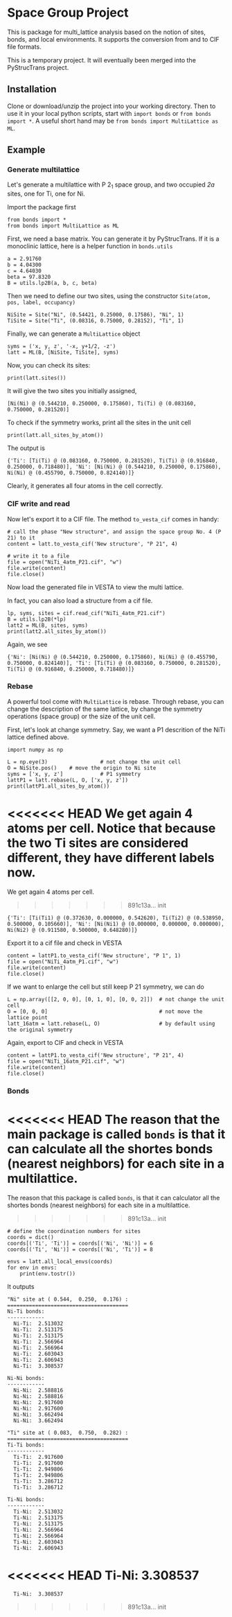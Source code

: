 # Space Group Project

This is package for multi_lattice analysis based on the notion of sites, bonds, and local environments.
It supports the conversion from and to CIF file formats.

This is a temporary project. It will eventually been merged into the PyStrucTrans project.


## Installation

Clone or download/unzip the project into your working directory.
Then to use it in your local python scripts, start with  `import bonds` 
or `from bonds import *`. 
A useful short hand may be `from bonds import MultiLattice as ML`.

## Example

### Generate multilattice

Let's generate a multilattice with P 2<sub>1</sub> space group, and two occupied *2a* sites, one for Ti, one for Ni. 

Import the package first

    from bonds import *
    from bonds import MultiLattice as ML

First, we need a base matrix. You can generate it by PyStrucTrans. If it is a monoclinic lattice, here is a helper function in `bonds.utils`

    a = 2.91760
    b = 4.04300
    c = 4.64030
    beta = 97.8320
    B = utils.lp2B(a, b, c, beta)

Then we need to define our two sites, using the constructor `Site(atom, pos, label, occupancy)`

    NiSite = Site("Ni", (0.54421, 0.25000, 0.17586), "Ni", 1)
    TiSite = Site("Ti", (0.08316, 0.75000, 0.28152), "Ti", 1)

Finally, we can generate a `MultiLattice` object

    syms = ('x, y, z', '-x, y+1/2, -z')
    latt = ML(B, [NiSite, TiSite], syms)

Now, you can check its sites:

    print(latt.sites())

It will give the two sites you initially assigned,

    [Ni(Ni) @ (0.544210, 0.250000, 0.175860), Ti(Ti) @ (0.083160, 0.750000, 0.281520)]

To check if the symmetry works, print all the sites in the unit cell

    print(latt.all_sites_by_atom())

The output is

    {'Ti': [Ti(Ti) @ (0.083160, 0.750000, 0.281520), Ti(Ti) @ (0.916840, 0.250000, 0.718480)], 'Ni': [Ni(Ni) @ (0.544210, 0.250000, 0.175860), Ni(Ni) @ (0.455790, 0.750000, 0.824140)]}

Clearly, it generates all four atoms in the cell correctly.

### CIF write and read

Now let's export it to a CIF file. The method `to_vesta_cif` comes in handy:

    # call the phase "New structure", and assign the space group No. 4 (P 21) to it
    content = latt.to_vesta_cif('New structure', "P 21", 4)

    # write it to a file
    file = open("NiTi_4atm_P21.cif", "w")
    file.write(content)
    file.close()

Now load the generated file in VESTA to view the multi lattice.

In fact, you can also load a structure from a cif file.

    lp, syms, sites = cif.read_cif("NiTi_4atm_P21.cif")
    B = utils.lp2B(*lp)
    latt2 = ML(B, sites, syms)
    print(latt2.all_sites_by_atom())

Again, we see

    {'Ni': [Ni(Ni) @ (0.544210, 0.250000, 0.175860), Ni(Ni) @ (0.455790, 0.750000, 0.824140)], 'Ti': [Ti(Ti) @ (0.083160, 0.750000, 0.281520), Ti(Ti) @ (0.916840, 0.250000, 0.718480)]}

### Rebase

A powerful tool come with `MultiLattice` is rebase.
Through rebase, you can change the description of the same lattice,
by change the symmetry operations (space group) or the size of the unit cell.

First, let's look at change symmetry. Say, we want a P1 descrition of the NiTi lattice defined above.

    import numpy as np

    L = np.eye(3)                 # not change the unit cell
    O = NiSite.pos()    # move the origin to Ni site
    syms = ['x, y, z']            # P1 symmetry
    lattP1 = latt.rebase(L, O, ['x, y, z'])
    print(lattP1.all_sites_by_atom())

<<<<<<< HEAD
We get again 4 atoms per cell. Notice that because the two Ti sites are considered different, they have different labels now.
=======
We get again 4 atoms per cell.
>>>>>>> 891c13a... init

    {'Ti': [Ti(Ti1) @ (0.372630, 0.000000, 0.542620), Ti(Ti2) @ (0.538950, 0.500000, 0.105660)], 'Ni': [Ni(Ni1) @ (0.000000, 0.000000, 0.000000), Ni(Ni2) @ (0.911580, 0.500000, 0.648280)]}

Export it to a cif file and check in VESTA

    content = lattP1.to_vesta_cif('New structure', "P 1", 1)
    file = open("NiTi_4atm_P1.cif", "w")
    file.write(content)
    file.close()

If we want to enlarge the cell but still keep P 21 symmetry, we can do

    L = np.array([[2, 0, 0], [0, 1, 0], [0, 0, 2]])  # not change the unit cell
    O = [0, 0, 0]                                    # not move the lattice point
    latt_16atm = latt.rebase(L, O)                   # by default using the original symmetry

Again, export to CIF and check in VESTA

    content = lattP1.to_vesta_cif('New structure', "P 21", 4)
    file = open("NiTi_16atm_P21.cif", "w")
    file.write(content)
    file.close()

### Bonds

<<<<<<< HEAD
The reason that the main package is called `bonds` is that it can calculate all the shortes bonds (nearest neighbors) for each site in a multilattice.
=======
The reason that this package is called `bonds`, is that it can calculator all the shortes bonds (nearest neighbors) for each site in a multilattice.
>>>>>>> 891c13a... init

    # define the coordination numbers for sites
    coords = dict()
    coords[('Ti', 'Ti')] = coords[('Ni', 'Ni')] = 6
    coords[('Ti', 'Ni')] = coords[('Ni', 'Ti')] = 8

    envs = latt.all_local_envs(coords)
    for env in envs:
        print(env.tostr())

It outputs

    "Ni" site at ( 0.544,  0.250,  0.176) :
    =======================================
    Ni-Ti bonds:
    ------------
      Ni-Ti:  2.513032
      Ni-Ti:  2.513175
      Ni-Ti:  2.513175
      Ni-Ti:  2.566964
      Ni-Ti:  2.566964
      Ni-Ti:  2.603043
      Ni-Ti:  2.606943
      Ni-Ti:  3.308537

    Ni-Ni bonds:
    ------------
      Ni-Ni:  2.588816
      Ni-Ni:  2.588816
      Ni-Ni:  2.917600
      Ni-Ni:  2.917600
      Ni-Ni:  3.662494
      Ni-Ni:  3.662494

    "Ti" site at ( 0.083,  0.750,  0.282) :
    =======================================
    Ti-Ti bonds:
    ------------
      Ti-Ti:  2.917600
      Ti-Ti:  2.917600
      Ti-Ti:  2.949806
      Ti-Ti:  2.949806
      Ti-Ti:  3.286712
      Ti-Ti:  3.286712

    Ti-Ni bonds:
    ------------
      Ti-Ni:  2.513032
      Ti-Ni:  2.513175
      Ti-Ni:  2.513175
      Ti-Ni:  2.566964
      Ti-Ni:  2.566964
      Ti-Ni:  2.603043
      Ti-Ni:  2.606943
<<<<<<< HEAD
      Ti-Ni:  3.308537
=======
      Ti-Ni:  3.308537
>>>>>>> 891c13a... init
